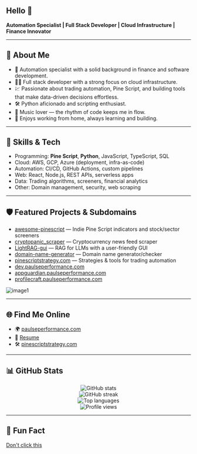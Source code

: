 ## Hello :wave:

**Automation Specialist | Full Stack Developer | Cloud Infrastructure | Finance Innovator**

---

## 🚀 About Me

- 🏦 Automation specialist with a solid background in finance and software development.
- 👨‍💻 Full stack developer with a strong focus on cloud infrastructure.
- 💹 Passionate about trading automation, Pine Script, and building tools that make data-driven decisions effortless.
- 🛠️ Python aficionado and scripting enthusiast.
- 🎵 Music lover — the rhythm of code keeps me in flow.
- 🏡 Enjoys working from home, always learning and building.

---

## 🌟 Skills & Tech

- Programming: **Pine Script**, **Python**, JavaScript, TypeScript, SQL
- Cloud: AWS, GCP, Azure (deployment, infra-as-code)
- Automation: CI/CD, GitHub Actions, custom pipelines
- Web: React, Node.js, REST APIs, serverless apps
- Data: Trading algorithms, screeners, financial analytics
- Other: Domain management, security, web scraping

---

## 🛡️ Featured Projects & Subdomains

- [awesome-pinescript](https://github.com/pAulseperformance/awesome-pinescript) — Indie Pine Script indicators and stock/sector screeners
- [cryptopanic_scraper](https://github.com/pAulseperformance/cryptopanic_scraper) — Cryptocurrency news feed scraper
- [LightRAG-gui](https://github.com/pAulseperformance/LightRAG-gui) — RAG for LLMs with a user-friendly GUI
- [domain-name-generator](https://github.com/pAulseperformance/domain-name-generator) — Domain name generator/checker
- [pinescriptstrategy.com](https://pinescriptstrategy.com) — Strategies & tools for trading automation
- [dev.paulseperformance.com](https://dev.paulseperformance.com)
- [appguardian.paulseperformance.com](https://appguardian.paulseperformance.com)
- [profilecraft.paulseperformance.com](https://profilecraft.paulseperformance.com)

![image1](image1)

---

## 🌐 Find Me Online

- 🌍 [paulseperformance.com](https://paulseperformance.com)
- 📄 [Resume](https://paulseperformance.com/resume)
- 🛠️ [pinescriptstrategy.com](https://pinescriptstrategy.com)

---

## 📊 GitHub Stats

<p align="center">
  <img src="https://github-readme-stats.vercel.app/api?username=pAulseperformance&show_icons=true&theme=radical" alt="GitHub stats"/>
  <br/>
  <img src="https://github-readme-streak-stats.herokuapp.com?user=pAulseperformance&theme=radical&date_format=M%20j%5B%2C%20Y%5D" alt="GitHub streak"/>
  <br/>
  <img src="https://github-readme-stats.vercel.app/api/top-langs/?username=pAulseperformance&layout=compact&theme=radical" alt="Top languages"/>
  <br/>
  <img src="https://komarev.com/ghpvc/?username=pAulseperformance&color=blueviolet" alt="Profile views"/>
</p>

---

## 🎵 Fun Fact

[Don't click this](https://pinescriptstrategy.com/ricked)

